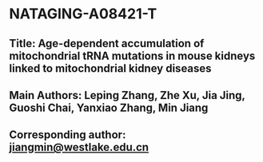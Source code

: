 # NATAGING-A08421-T
## Title: Age-dependent accumulation of mitochondrial tRNA mutations in mouse kidneys linked to mitochondrial kidney diseases
## Main Authors: Leping Zhang, Zhe Xu, Jia Jing, Guoshi Chai, Yanxiao Zhang, Min Jiang
## Corresponding author: jiangmin@westlake.edu.cn

